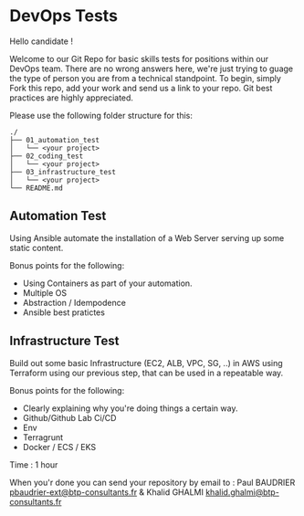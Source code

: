 # DevOps Tests

Hello candidate ! 

Welcome to our Git Repo for basic skills tests for positions within our DevOps team. There are no wrong answers here, we're just trying to guage the type of person you are from a technical standpoint. To begin, simply Fork this repo, add your work and send us a link to your repo. Git best practices are highly appreciated.

Please use the following folder structure for this:

```shell
./
├── 01_automation_test
│   └── <your project>
├── 02_coding_test
│   └── <your project>
├── 03_infrastructure_test
│   └── <your project>
└── README.md
```

## Automation Test

Using Ansible automate the installation of a Web Server serving up some static content. 

Bonus points for the following:

* Using Containers as part of your automation.
* Multiple OS
* Abstraction / Idempodence
* Ansible best pratictes

## Infrastructure Test

Build out some basic Infrastructure (EC2, ALB, VPC, SG, ..) in AWS using Terraform using our previous step, that can be used in a repeatable way. 

Bonus points for the following:

* Clearly explaining why you're doing things a certain way.
* Github/Github Lab Ci/CD
* Env
* Terragrunt
* Docker / ECS / EKS


Time : 1 hour

When you'r done you can send your repository by email to : Paul BAUDRIER <pbaudrier-ext@btp-consultants.fr> & Khalid GHALMI <khalid.ghalmi@btp-consultants.fr>
